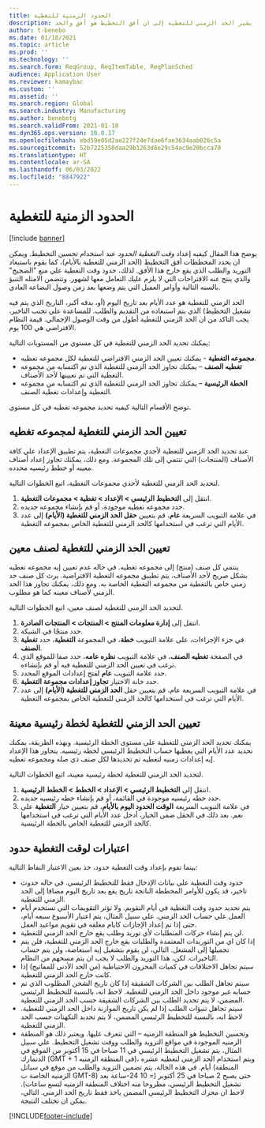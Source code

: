 ```yaml
---
title: الحدود الزمنية للتغطية
description: يوضح هذا المقال كيفيه إعداد وقت التغطية الحدود عند استخدام تحسين التخطيط. يشير الحد الزمني للتغطية إلى ان أفق التخطيط هو أفق والحد.
author: t-benebo
ms.date: 01/18/2021
ms.topic: article
ms.prod: ''
ms.technology: ''
ms.search.form: ReqGroup, ReqItemTable, ReqPlanSched
audience: Application User
ms.reviewer: kamaybac
ms.custom: ''
ms.assetid: ''
ms.search.region: Global
ms.search.industry: Manufacturing
ms.author: benebotg
ms.search.validFrom: 2021-01-18
ms.dyn365.ops.version: 10.0.17
ms.openlocfilehash: ebd59e05d2ae227f24e7dae6fae3634aab026c5a
ms.sourcegitcommit: 52b7225350daa29b1263d8e29c54ac9e20bcca70
ms.translationtype: HT
ms.contentlocale: ar-SA
ms.lasthandoff: 06/03/2022
ms.locfileid: "8847922"
---
```

# <a name="coverage-time-fences"></a>الحدود الزمنية للتغطية

[!include [banner](../../includes/banner.md)]

يوضح هذا المقال كيفيه إعداد *وقت التغطية الحدود*   عند استخدام تحسين التخطيط. ويمكن ان يحدد المخططات أفق التخطيط (الحد الزمني للتغطية بالأيام)، كما يقوم باستبعاد التوريد والطلب الذي يقع خارج هذا الأفق. لذلك، حدود وقت التغطية علي منع "الضجيج" والذي ينتج عنه الاقتراحات التي لا يلزم عليك التعامل معها لشهور. وتتضمن الامثله التنبؤ بالسنه التالية وأوامر العميل التي يتم وضعها بعد زمن وصول البضاعة العادي.

الحد الزمني للتغطية هو عدد الأيام بعد تاريخ اليوم (أو، بدقه أكبر، التاريخ الذي يتم فيه تشغيل التخطيط) الذي يتم استبعاده من التقديم والطلب. للمساعدة علي تجنب التاخير، يجب التاكد من ان الحد الزمني للتغطية أطول من وقت الوصول الإجمالي. قيمة النظام الافتراضي هي 100 يوم.

يمكنك تحديد الحد الزمني للتغطية في كل مستوي من المستويات التالية:

- **مجموعه التغطية** - يمكنك تعيين الحد الزمني الافتراضي للتغطية لكل مجموعه تغطيه.
- **تغطيه الصنف** – يمكنك تجاوز الحد الزمني للتغطية الذي تم اكتسابه من مجموعه التغطية التي تم تعيينها لأحد الأصناف.
- **الخطة الرئيسية** – يمكنك تجاوز الحد الزمني للتغطية الذي تم اكتسابه من مجموعه التغطية وإعدادات تغطية الصنف.

توضح الأقسام التالية كيفيه تحديد مجموعه تغطيه في كل مستوي.

## <a name="set-a-coverage-time-fence-for-a-coverage-group"></a>تعيين الحد الزمني للتغطية لمجموعه تغطيه

عند تحديد الحد الزمني للتغطية لأحدي مجموعات التغطية، يتم تطبيق الإعداد علي كافة الأصناف (المنتجات) التي تنتمي إلى تلك المجموعة. ومع ذلك، يمكنك تجاوز إعداد أصناف معينه أو خطط رئيسيه محدده.

لتحديد الحد الزمني للتغطية لأحدي مجموعات التغطية، اتبع الخطوات التالية.

1. انتقل إلى **التخطيط الرئيسي \> الإعداد \> تغطية \> مجموعات التغطية**.
1. حدد مجموعه تغطيه موجودة، أو قم بإنشاء مجموعه جديده.
1. في علامة التبويب السريعة **عام**، قم بتعيين **حقل الحد الزمني للتغطية (الأيام)** إلى عدد الأيام التي ترغب في استخدامها كالحد الزمني للتغطية الخاص بمجموعه التغطية.

## <a name="set-a-coverage-time-fence-for-a-specific-item"></a>تعيين الحد الزمني للتغطية لصنف معين

ينتمي كل صنف (منتج) إلى مجموعه تغطيه. في حاله عدم تعيين إيه مجموعه تغطيه بشكل صريح لأحد الأصناف، يتم تطبيق مجموعه التغطية الافتراضية. يرث كل صنف حد زمني خاص بالتغطية من مجموعه التغطية الخاصة به. ومع ذلك، يمكنك تجاوز هذا الحد الزمني لأصناف معينه كما هو مطلوب.

لتحديد الحد الزمني للتغطية لصنف معين، اتبع الخطوات التالية.

1. انتقل إلى **إدارة معلومات المنتج‬ \> المنتجات \> المنتجات الصادرة**.
1. حدد منتجًا في الشبكة.
1. في جزء الإجراءات، على علامة التبويب **خطة**، في المجموعة **التغطية**، حدد **تغطية الصنف**.
1. في الصفحة **تغطيه الصنف**، في علامة التبويب **نظره عامه**، حدد صفا للموقع الذي ترغب في تعيين الحد الزمني للتغطية فيه أو قم بإنشاءه.
1. حدد علامة التبويب **عام** لفتح إعدادات الموقع المحدد.
1. حدد خانة الاختيار **تجاوز إعدادات مجموعة التغطية‬**.
1. في علامة التبويب السريعة عام، قم بتعيين حقل **الحد الزمني للتغطية (الأيام)** إلى عدد الأيام التي ترغب في استخدامها كالحد الزمني للتغطية الخاص بمجموعه التغطية.

## <a name="set-a-coverage-time-fence-for-a-specific-master-plan"></a>تعيين الحد الزمني للتغطية لخطة رئيسية معينة

يمكنك تحديد الحد الزمني للتغطية على مستوى الخطة الرئيسية. وبهذه الطريقة، يمكنك تحديد عدد الأيام التي يغطيها حساب التخطيط الرئيسي لخطه رئيسيه. يتجاوز هذا الإعداد إيه إعدادات زمنيه لتغطيه تم تحديدها لكل صنف ذي صله ومجموعه تغطيه.

لتحديد الحد الزمني للتغطية لخطة رئيسية معينة، اتبع الخطوات التالية.

1. انتقل إلى **التخطيط الرئيسي \> الإعداد \> الخطط \> الخطط الرئيسية**.
1. حدد خطه رئيسيه موجودة في القائمة، أو قم بإنشاء خطه رئيسيه جديده.
1. في علامة التبويب السريعة **الوقت الحدود اليوم بالأيام**، قم بتعيين خيار **التغطية** علي *نعم*. بعد ذلك في الحقل ضمن الخيار، أدخل عدد الأيام التي ترغب في استخدامها كالحد الزمني للتغطية الخاص بالخطة الرئيسية.

## <a name="considerations-for-coverage-time-fences"></a>اعتبارات لوقت التغطية حدود

بينما تقوم بإعداد وقت التغطية حدود، خذ بعين الاعتبار النقاط التالية:

- حدود وقت التغطية علي بيانات الإدخال فقط للتخطيط الرئيسي. في حاله حدوث تاخير، قد يكون للأوامر المخططة الناتجة تاريخ يقع بعد تاريخ اليوم مضافا إلى الحد الزمني للتغطية.
- يتم تحديد حدود وقت التغطية في أيام التقويم. ولا تؤثر التقويمات التي تستخدم أيام العمل علي حساب الحد الزمني. علي سبيل المثال، يتم اعتبار الأسبوع سبعه أيام، حتى إذا تم إعداد الإجازات كايام مغلقه في تقويم مواعيد العمل.
- لن يتم إنشاء حركات المتطلبات لأي توريد وطلب يقع خارج الحد الزمني للتغطية.
- إذا كان اي من التوريدات المعتمدة والطلبات يقع خارج الحد الزمني للتغطية، فلن يتم تحميلها إلى المشغل. التالي، لن يقوم بتشغيل إيه استعاضة، ولن يتم حساب التاخيرات. لكن، هذا التوريد والطلب لا يجب ان يتم مسحهم من النظام.
- سيتم تجاهل الاختلافات في كميات المخزون الاحتياطية (من الحد الأدنى للمفاتيح) إذا كانت خارج الحد الزمني للتغطية.
- سيتم تجاهل الطلب بين الشركات الشقيقة إذا كان تاريخ الشحن المطلوب الذي تم حسابه غير موجود داخل الحد الزمني للتغطية. لاحظ انه، بالنسبة للتخطيط الرئيسي المضمن، لا يتم تحديد الطلب بين الشركات الشقيقة حسب الحد الزمني للتغطية.
- سيتم تجاهل تنبؤات الطلب إذا لم يكن تاريخ الموازنة داخل الحد الزمني للتغطية. لاحظ انه، بالنسبة للتخطيط الرئيسي المضمن، لا يتم تحديد التكهنات حسب الحد الزمني للتغطية.
- وتحسين التخطيط هو المنطقة الزمنيه – التي تتعرف عليها. ويعتبر ذلك هو المنطقة الزمنيه الموجودة في مواقع التزويد والطلب ووقت تشغيل التخطيط. علي سبيل المثال، يتم تشغيل التخطيط الرئيسي في 11 صباحا في 15 أكتوبر من الموقع في الدنمارك (GMT + 1 في المنطقة الزمنيه)، ويتم استخدام الحد الزمني لتغطيه عشره أيام. في هذه الحالة، يتم تضمين التزويد والطلب من موقع في سياتل (المنطقة الزمنيه الخاصة ب GMT-8) حتى يصبح 2 صباحا في 25 أكتوبر (= 10 24-ساعة بعد تشغيل التخطيط الرئيسي، مطروحا منه اختلاف المنطقة الزمنيه لتسع ساعات). لاحظ ان محرك التخطيط الرئيسي المضمن ياخذ فقط تاريخ الحد الزمني. التالي، يمكن ان تختلف النتيجة.


[!INCLUDE[footer-include](../../../includes/footer-banner.md)]